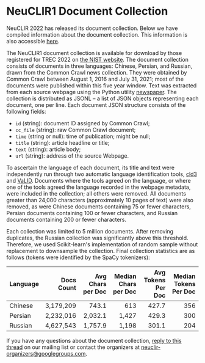 # NeuCLIR1 Document Collection

NeuCLIR 2022 has released its document collection.  Below we have compiled information about the document collection. This information is also accessible [here](https://docs.google.com/document/d/1BCPyOMwZRV853jhncsHPg5B0nqjZ_ISeBPwvW-yoeB8/edit?usp=sharing).

The NeuCLIR1 document collection is available for download by those registered for TREC 2022 on [the NIST website](https://trec.nist.gov/act_part/tracks2022.html). The document collection consists of documents in three languages: Chinese, Persian, and Russian, drawn from the Common Crawl news collection. They were obtained by Common Crawl between August 1, 2016 and July 31, 2021; most of the documents were published within this five year window. Text was extracted from each source webpage using the Python utility [newspaper](https://github.com/codelucas/newspaper/). The collection is distributed as JSONL – a list of JSON objects representing each document, one per line. Each document JSON structure consists of the following fields:

- `id` (string): document ID assigned by Common Crawl;
- `cc_file` (string): raw Common Crawl document;
- `time` (string or null): time of publication; might be null;
- `title` (string): article headline or title;
- `text` (string): article body;
- `url` (string): address of the source Webpage.

To ascertain the language of each document, its title and text were independently run through two automatic language identification tools, [cld3](https://pypi.org/project/pycld3/) and [VaLID](https://github.com/TomLippincott/VaLID). Documents where the tools agreed on the language, or where one of the tools agreed the language recorded in the webpage metadata, were included in the collection; all others were removed. All documents greater than 24,000 characters (approximately 10 pages of text) were also removed, as were Chinese documents containing 75 or fewer characters, Persian documents containing 100 or fewer characters, and Russian documents containing 200 or fewer characters.


Each collection was limited to 5 million documents. After removing duplicates, the Russian collection was significantly above this threshold. Therefore, we used Scikit-learn's implementation of random sample without replacement to downsample the collection. Final collection statistics are as follows (tokens were identified by the SpaCy tokenizers):

| Language | Docs Count | Avg Chars per Doc | Median Chars per Doc | Avg Tokens Per Doc  | Median Tokens Per Doc |
|:---------|-----------:|------------------:|---------------------:|--------------------:|----------------------:|
| Chinese  |  3,179,209 |             743.1 |                  613 |               427.7 |                   356 |
| Persian  |  2,232,016 |           2,032.1 |                1,427 |               429.3 |                   300 |
| Russian  |  4,627,543 |           1,757.9 |                1,198 |               301.1 |                   204 |


If you have any questions about the document collection, [reply to this thread](https://groups.google.com/g/neuclir-participants/c/Digh8HovAcU) on our mailing list or contact the organizers at [neuclir-organizers@googlegroups.com](mailto:neuclir-organizers@googlegroups.com).
